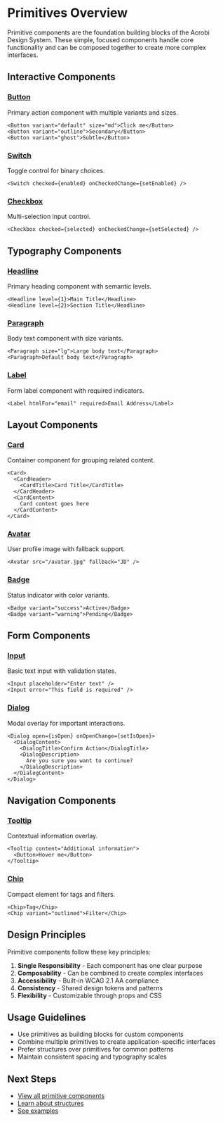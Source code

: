# Primitives Overview

Primitive components are the foundation building blocks of the Acrobi Design System. These simple, focused components handle core functionality and can be composed together to create more complex interfaces.

## Interactive Components

### [Button](../Button)
Primary action component with multiple variants and sizes.

```tsx
<Button variant="default" size="md">Click me</Button>
<Button variant="outline">Secondary</Button>
<Button variant="ghost">Subtle</Button>
```

### [Switch](../Switch-Ctrl)
Toggle control for binary choices.

```tsx
<Switch checked={enabled} onCheckedChange={setEnabled} />
```

### [Checkbox](../Cbox-Ctrl)
Multi-selection input control.

```tsx
<Checkbox checked={selected} onCheckedChange={setSelected} />
```

## Typography Components

### [Headline](../Headline)
Primary heading component with semantic levels.

```tsx
<Headline level={1}>Main Title</Headline>
<Headline level={2}>Section Title</Headline>
```

### [Paragraph](../Paragraph)
Body text component with size variants.

```tsx
<Paragraph size="lg">Large body text</Paragraph>
<Paragraph>Default body text</Paragraph>
```

### [Label](../Label)
Form label component with required indicators.

```tsx
<Label htmlFor="email" required>Email Address</Label>
```

## Layout Components

### [Card](../Card)
Container component for grouping related content.

```tsx
<Card>
  <CardHeader>
    <CardTitle>Card Title</CardTitle>
  </CardHeader>
  <CardContent>
    Card content goes here
  </CardContent>
</Card>
```

### [Avatar](../Avatar)
User profile image with fallback support.

```tsx
<Avatar src="/avatar.jpg" fallback="JD" />
```

### [Badge](../Badge)
Status indicator with color variants.

```tsx
<Badge variant="success">Active</Badge>
<Badge variant="warning">Pending</Badge>
```

## Form Components

### [Input](../Input)
Basic text input with validation states.

```tsx
<Input placeholder="Enter text" />
<Input error="This field is required" />
```

### [Dialog](../Dialog)
Modal overlay for important interactions.

```tsx
<Dialog open={isOpen} onOpenChange={setIsOpen}>
  <DialogContent>
    <DialogTitle>Confirm Action</DialogTitle>
    <DialogDescription>
      Are you sure you want to continue?
    </DialogDescription>
  </DialogContent>
</Dialog>
```

## Navigation Components

### [Tooltip](../Tooltip)
Contextual information overlay.

```tsx
<Tooltip content="Additional information">
  <Button>Hover me</Button>
</Tooltip>
```

### [Chip](../Chip)
Compact element for tags and filters.

```tsx
<Chip>Tag</Chip>
<Chip variant="outlined">Filter</Chip>
```

## Design Principles

Primitive components follow these key principles:

1. **Single Responsibility** - Each component has one clear purpose
2. **Composability** - Can be combined to create complex interfaces
3. **Accessibility** - Built-in WCAG 2.1 AA compliance
4. **Consistency** - Shared design tokens and patterns
5. **Flexibility** - Customizable through props and CSS

## Usage Guidelines

- Use primitives as building blocks for custom components
- Combine multiple primitives to create application-specific interfaces
- Prefer structures over primitives for common patterns
- Maintain consistent spacing and typography scales

## Next Steps

- [View all primitive components](../api-reference)
- [Learn about structures](../structures/)
- [See examples](../../examples/)